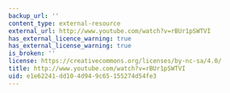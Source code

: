 ```yaml
---
backup_url: ''
content_type: external-resource
external_url: http://www.youtube.com/watch?v=rBUr1pSWTVI
has_external_licence_warning: true
has_external_license_warning: true
is_broken: ''
license: https://creativecommons.org/licenses/by-nc-sa/4.0/
title: http://www.youtube.com/watch?v=rBUr1pSWTVI
uid: e1e62241-dd10-4d94-9c65-155274d54fe3
---
```

